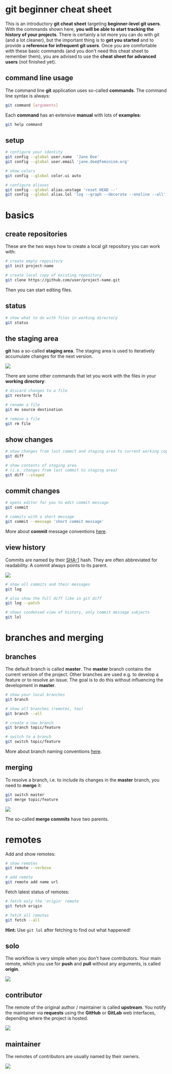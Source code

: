 # git beginner cheat sheet

This is an introductory **git cheat sheet** targeting **beginner-level git users**. With the commands shown here, **you will be able to start tracking the history of your projects**. There is certainly a lot more you can do with git (and a lot cleaner), but the important thing is to **get you started** and to provide a **reference for infrequent git users**. Once you are comfortable with these basic commands (and you don't need this cheat sheet to remember them), you are advised to use the **cheat sheet for advanced users** (not finished yet).

## command line usage

The command line **git** application uses so-called **commands**. The command line syntax is always:

```bash
git command [arguments]
```

Each **command** has an extensive **manual** with lots of **examples**:

```bash
git help command
```

## setup

```bash
# configure your identity
git config --global user.name  'Jane Doe'
git config --global user.email 'jane.doe@feminism.org'

# show colors
git config --global color.ui auto

# configure aliases
git config --global alias.unstage 'reset HEAD --'
git config --global alias.lol 'log --graph --decorate --oneline --all'
```

# basics

## create repositories

These are the two ways how to create a local git repository you can work with:

```bash
# create empty repository
git init project-name

# create local copy of existing repository
git clone https://github.com/user/project-name.git
```

Then you can start editing files.

## status

```bash
# show what to do with files in working directory
git status
```

## the staging area

**git** has a so-called **staging area**. The staging area is used to iteratively accumulate changes for the next version.

![](local-operations.svg)

There are some other commands that let you work with the files in your **working directory**:

```bash
# discard changes to a file
git restore file

# rename a file
git mv source destination

# remove a file
git rm file
```

## show changes

```bash
# show changes from last commit and staging area to current working copy
git diff

# show contents of staging area
# (i.e. changes from last commit to staging area)
git diff --staged
```

## commit changes

```bash
# opens editor for you to edit commit message
git commit

# commits with a short message
git commit --message 'short commit message'
```

More about **commit** message conventions [here][commit messages].

## view history

Commits are named by their [SHA-1][] hash. They are often abbreviated for readability. A commit always points to its parent.

![](git-tree.svg)

```bash
# show all commits and their messages
git log

# also show the full diff like in git diff
git log --patch

# shows condensed view of history, only commit message subjects
git lol
```

# branches and merging

## branches

The default branch is called **master**. The **master** branch contains the current version of the project. Other branches are used e.g. to develop a feature or to resolve an issue. The goal is to do this without influencing the development in **master**.

```bash
# show your local branches
git branch

# show all branches (remotes, too)
git branch --all

# create a new branch
git branch topic/feature

# switch to a branch
git switch topic/feature
```

More about branch naming conventions [here][branch naming].

## merging

To resolve a branch, i.e. to include its changes in the **master** branch, you need to **merge** it:

```bash
git switch master
git merge topic/feature
```

![](git-merge.svg)

The so-called **merge commits** have two parents.

# remotes

Add and show remotes:

```bash
# show remotes
git remote --verbose

# add remote
git remote add name url
```

Fetch latest status of remotes:

```bash
# fetch only the 'origin' remote
git fetch origin

# fetch all remotes
git fetch --all
```

**Hint:** Use `git lol` after fetching to find out what happened!

## solo

The workflow is very simple when you don't have contributors. Your main remote, which you use for **push** and **pull** without any arguments, is called **origin**.

![](git-remote-solo.svg)

## contributor

The remote of the original author / maintainer is called **upstream**. You notify the maintainer via **requests** using the **GitHub** or **GitLab** web interfaces, depending where the project is hosted.

![](git-remote-contributor.svg)

## maintainer

The remotes of contributors are usually named by their owners.

![](git-remote-maintainer.svg)


[commit messages]: https://idiv-biodiversity.github.io/git-knowledge-base/commit-message-conventions.html
[branch naming]: https://idiv-biodiversity.github.io/git-knowledge-base/branch-naming-conventions.html
[SHA-1]: https://en.wikipedia.org/wiki/SHA-1
